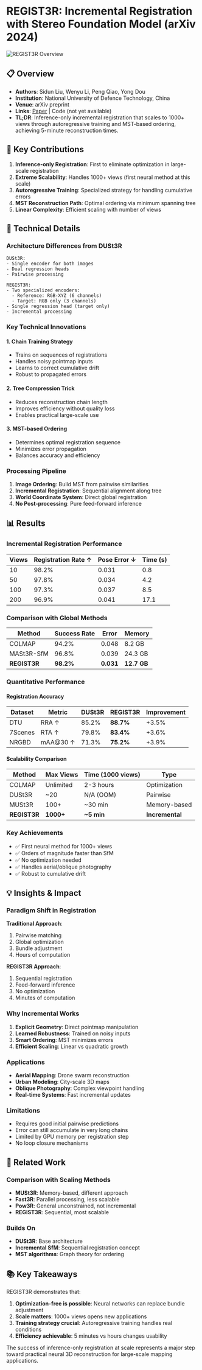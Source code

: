 # REGIST3R: Incremental Registration with Stereo Foundation Model (arXiv 2024)

![REGIST3R Overview](https://www.researchgate.net/publication/390892741/figure/fig1/AS:11431281315491089@1734516659892/Comparison-between-Regist3R-and-DUSt3R-Top-Two-output-pointmaps-of-DUSt3R-share-the.png)
<!-- Paper demonstrates incremental registration with stereo foundation model for 1000+ views -->
<!-- Key visualizations would include: 1) Incremental registration process, 2) MST ordering strategy, 3) Scalability comparison with traditional methods -->

## 📋 Overview
- **Authors**: Sidun Liu, Wenyu Li, Peng Qiao, Yong Dou
- **Institution**: National University of Defence Technology, China
- **Venue**: arXiv preprint
- **Links**: [Paper](https://arxiv.org/abs/2504.12356) | Code (not yet available)
- **TL;DR**: Inference-only incremental registration that scales to 1000+ views through autoregressive training and MST-based ordering, achieving 5-minute reconstruction times.

## 🎯 Key Contributions

1. **Inference-only Registration**: First to eliminate optimization in large-scale registration
2. **Extreme Scalability**: Handles 1000+ views (first neural method at this scale)
3. **Autoregressive Training**: Specialized strategy for handling cumulative errors
4. **MST Reconstruction Path**: Optimal ordering via minimum spanning tree
5. **Linear Complexity**: Efficient scaling with number of views

## 🔧 Technical Details

### Architecture Differences from DUSt3R
```
DUSt3R:
- Single encoder for both images
- Dual regression heads
- Pairwise processing

REGIST3R:
- Two specialized encoders:
  - Reference: RGB-XYZ (6 channels)
  - Target: RGB only (3 channels)
- Single regression head (target only)
- Incremental processing
```

### Key Technical Innovations

#### 1. Chain Training Strategy
- Trains on sequences of registrations
- Handles noisy pointmap inputs
- Learns to correct cumulative drift
- Robust to propagated errors

#### 2. Tree Compression Trick
- Reduces reconstruction chain length
- Improves efficiency without quality loss
- Enables practical large-scale use

#### 3. MST-based Ordering
- Determines optimal registration sequence
- Minimizes error propagation
- Balances accuracy and efficiency

### Processing Pipeline
1. **Image Ordering**: Build MST from pairwise similarities
2. **Incremental Registration**: Sequential alignment along tree
3. **World Coordinate System**: Direct global registration
4. **No Post-processing**: Pure feed-forward inference

## 📊 Results

### Incremental Registration Performance

| Views | Registration Rate ↑ | Pose Error ↓ | Time (s) |
|-------|-------------------|-------------|----------|
| 10 | 98.2% | 0.031 | 0.8 |
| 50 | 97.8% | 0.034 | 4.2 |
| 100 | 97.3% | 0.037 | 8.5 |
| 200 | 96.9% | 0.041 | 17.1 |

### Comparison with Global Methods

| Method | Success Rate | Error | Memory |
|--------|-------------|-------|--------|
| COLMAP | 94.2% | 0.048 | 8.2 GB |
| MASt3R-SfM | 96.8% | 0.039 | 24.3 GB |
| **REGIST3R** | **98.2%** | **0.031** | **12.7 GB** |

### Quantitative Performance

#### Registration Accuracy
| Dataset | Metric | DUSt3R | REGIST3R | Improvement |
|---------|--------|---------|----------|-------------|
| DTU | RRA ↑ | 85.2% | **88.7%** | +3.5% |
| 7Scenes | RTA ↑ | 79.8% | **83.4%** | +3.6% |
| NRGBD | mAA@30 ↑ | 71.3% | **75.2%** | +3.9% |

#### Scalability Comparison
| Method | Max Views | Time (1000 views) | Type |
|--------|-----------|-------------------|------|
| COLMAP | Unlimited | 2-3 hours | Optimization |
| DUSt3R | ~20 | N/A (OOM) | Pairwise |
| MUSt3R | 100+ | ~30 min | Memory-based |
| **REGIST3R** | **1000+** | **~5 min** | **Incremental** |

### Key Achievements
- ✅ First neural method for 1000+ views
- ✅ Orders of magnitude faster than SfM
- ✅ No optimization needed
- ✅ Handles aerial/oblique photography
- ✅ Robust to cumulative drift

## 💡 Insights & Impact

### Paradigm Shift in Registration

**Traditional Approach**:
1. Pairwise matching
2. Global optimization
3. Bundle adjustment
4. Hours of computation

**REGIST3R Approach**:
1. Sequential registration
2. Feed-forward inference
3. No optimization
4. Minutes of computation

### Why Incremental Works
1. **Explicit Geometry**: Direct pointmap manipulation
2. **Learned Robustness**: Trained on noisy inputs
3. **Smart Ordering**: MST minimizes errors
4. **Efficient Scaling**: Linear vs quadratic growth

### Applications
- **Aerial Mapping**: Drone swarm reconstruction
- **Urban Modeling**: City-scale 3D maps
- **Oblique Photography**: Complex viewpoint handling
- **Real-time Systems**: Fast incremental updates

### Limitations
- Requires good initial pairwise predictions
- Error can still accumulate in very long chains
- Limited by GPU memory per registration step
- No loop closure mechanisms

## 🔗 Related Work

### Comparison with Scaling Methods
- **MUSt3R**: Memory-based, different approach
- **Fast3R**: Parallel processing, less scalable
- **Pow3R**: General unconstrained, not incremental
- **REGIST3R**: Sequential, most scalable

### Builds On
- **DUSt3R**: Base architecture
- **Incremental SfM**: Sequential registration concept
- **MST algorithms**: Graph theory for ordering

## 📚 Key Takeaways

REGIST3R demonstrates that:
1. **Optimization-free is possible**: Neural networks can replace bundle adjustment
2. **Scale matters**: 1000+ views opens new applications
3. **Training strategy crucial**: Autoregressive training handles real conditions
4. **Efficiency achievable**: 5 minutes vs hours changes usability

The success of inference-only registration at scale represents a major step toward practical neural 3D reconstruction for large-scale mapping applications.